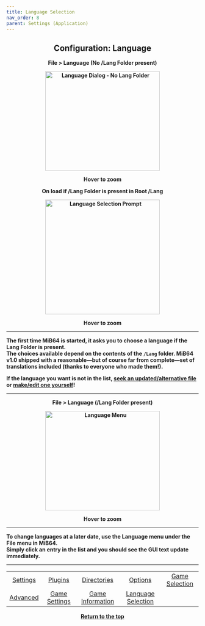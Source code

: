 ```yaml
---
title: Language Selection
nav_order: 8
parent: Settings (Application)
---
```


<style>
.zoom-pair {
  display: flex;
  gap: 12px;
  align-items: flex-start;
  position: relative;
}
.zoom-on-hover {
  display: inline-block;
  position: relative;
}
.zoom-on-hover img {
  display: block;
  cursor: zoom-in;
  transition: transform 0.3s ease;
  transform-origin: left center;
  position: relative;
  z-index: 1;
}
.zoom-on-hover:hover img {
  transform: scale(1.5);
}
.zoom-pair .zoom-on-hover:first-child:hover img {
  z-index: 9999;
}
.zoom-pair .zoom-on-hover:last-child:hover img {
  z-index: 100;
}
</style>

## <center>Configuration: Language</center>
<b>
<div style="text-align: center;">
  <p><strong>File > Language (No /Lang Folder present)</strong></p>
  <div class="zoom-on-hover">
    <img src="/manual/asset/images/lang_1.png" alt="Language Dialog - No Lang Folder" width="300" height="260" />
  </div>
  <p><strong>Hover to zoom</strong></p>
  <p>On load if /Lang Folder is present in Root /Lang</p>
</div>

<!-- ClauseEcho: Interactive Image -->

<div style="text-align: center;">
  <div class="zoom-on-hover">
    <img src="/manual/asset/images/lang_4.png" alt="Language Selection Prompt" width="300" />
  </div>
  <p><strong>Hover to zoom</strong></p>
</div>

---

The first time MiB64 is started, it asks you to choose a language if the Lang Folder is present.  
The choices available depend on the contents of the `/Lang` folder. MiB64 v1.0 shipped with a reasonable—but of course far from complete—set of translations included (thanks to everyone who made them!).

If the language you want is not in the list, [seek an updated/alternative file](updating_files) or [make/edit one yourself](language_files)!

---

<p style="text-align: center;"><strong>File > Language (/Lang Folder present)</strong></p>

<div style="text-align: center;">
  <div class="zoom-on-hover">
    <img src="/manual/asset/images/lang_3.png" alt="Language Menu" width="300" height="260" />
  </div>
  <p><strong>Hover to zoom</strong></p>
</div>

---

To change languages at a later date, use the Language menu under the File menu in MiB64.  
Simply click an entry in the list and you should see the GUI text update immediately.

---

<table align="center">
  <tr>
    <td style="text-align: center;"><a href="app-settings">Settings</a></td>
    <td style="text-align: center;"><a href="app-plugins">Plugins</a></td>
    <td style="text-align: center;"><a href="app-directories">Directories</a></td>
    <td style="text-align: center;"><a href="app-options">Options</a></td>
    <td style="text-align: center;"><a href="app-game-selection">Game Selection</a></td>
  </tr>
  <tr>
    <td style="text-align: center;"><a href="app-advanced">Advanced</a></td>
    <td style="text-align: center;"><a href="app-game-settings">Game Settings</a></td>
    <td style="text-align: center;"><a href="app-game-information">Game Information</a></td>
    <td style="text-align: center;"><a href="app-language">Language Selection</a></td>
    <td style="text-align: center;">&nbsp;</td>
  </tr>
</table>

<p style="text-align:center"><a href="#">Return to the top</a></p>

<!-- ClauseEcho: app-language.md Anchor Fidelity Restored -->
<!-- VaultEcho: Menu Structure List enforced. app-language.md locked at nav_order: 8 under Settings (Application). -->
